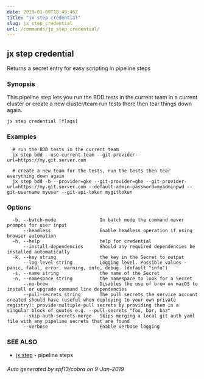 ```yaml
---
date: 2019-01-09T18:49:46Z
title: "jx step credential"
slug: jx_step_credential
url: /commands/jx_step_credential/
---
```

## jx step credential

Returns a secret entry for easy scripting in pipeline steps

### Synopsis

This pipeline step lets you run the BDD tests in the current team in a current cluster or create a new cluster/team run tests there then tear things down again.

```
jx step credential [flags]
```

### Examples

```
  # run the BDD tests in the current team
  jx step bdd --use-current-team --git-provider-url=https://my.git.server.com
  
  # create a new team for the tests, run the tests then tear everything down again
  jx step bdd -b --provider=gke --git-provider=ghe --git-provider-url=https://my.git.server.com --default-admin-password=myadminpwd --git-username myuser --git-api-token mygittoken
```

### Options

```
  -b, --batch-mode                In batch mode the command never prompts for user input
      --headless                  Enable headless operation if using browser automation
  -h, --help                      help for credential
      --install-dependencies      Should any required dependencies be installed automatically
  -k, --key string                the key in the Secret to output
      --log-level string          Logging level. Possible values - panic, fatal, error, warning, info, debug. (default "info")
  -s, --name string               the name of the Secret
  -n, --namespace string          the namespace to look for a Secret
      --no-brew                   Disables the use of brew on macOS to install or upgrade command line dependencies
      --pull-secrets string       The pull secrets the service account created should have (useful when deploying to your own private registry): provide multiple pull secrets by providing them in a singular block of quotes e.g. --pull-secrets "foo, bar, baz"
      --skip-auth-secrets-merge   Skips merging a local git auth yaml file with any pipeline secrets that are found
      --verbose                   Enable verbose logging
```

### SEE ALSO

* [jx step](/commands/jx_step/)	 - pipeline steps

###### Auto generated by spf13/cobra on 9-Jan-2019
